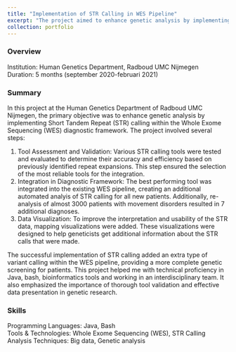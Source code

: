 ```yaml
---
title: "Implementation of STR Calling in WES Pipeline"
excerpt: "The project aimed to enhance genetic analysis by implementing Short Tandem Repeat (STR) calling in a Whole Exome Sequencing (WES) pipeline for which we used the ExpansionHunter tool. <br/><img src='https://michelledegroot.github.io/academicpage/images/EH.jpeg'>"
collection: portfolio
---
```


### Overview

Institution: Human Genetics Department, Radboud UMC Nijmegen <br>
Duration: 5 months (september 2020-februari 2021) <br>

### Summary

In this project at the Human Genetics Department of Radboud UMC Nijmegen, the primary objective was to enhance genetic analysis by implementing Short Tandem Repeat (STR) calling within the Whole Exome Sequencing (WES) diagnostic framework. The project involved several steps:

1.	Tool Assessment and Validation: Various STR calling tools were tested and evaluated to determine their accuracy and efficiency based on previously identified repeat expansions. This step ensured the selection of the most reliable tools for the integration.
2.	Integration in Diagnostic Framework: The best performing tool was integrated into the existing WES pipeline, creating an additional automated analyis of STR calling for all new patients. Additionally, re-analysis of almost 3000 patients with movement disorders resulted in 7 additional diagnoses. 
3.	Data Visualization: To improve the interpretation and usability of the STR data, mapping visualizations were added. These visualizations were designed to help geneticists get additional information about the STR calls that were made.

The successful implementation of STR calling added an extra type of variant calling within the WES pipeline, providing a more complete genetic screening for patients. This project helped me with technical proficiency in Java, bash, bioinformatics tools and working in an interdisciplinary team. It also emphasized the importance of thorough tool validation and effective data presentation in genetic research.

### Skills 

Programming Languages: Java, Bash <br>
Tools & Technologies: Whole Exome Sequencing (WES), STR Calling <br>
Analysis Techniques: Big data, Genetic analysis <br>

